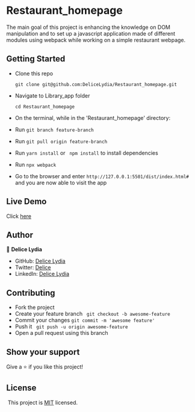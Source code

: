 # Restaurant_homepage

The main goal of this project is enhancing the knowledge on DOM manipulation and to set up a javascript application made of different modules using webpack while working on a simple restaurant webpage.


## Getting Started

* Clone this repo
    ```
    git clone git@github.com:DeliceLydia/Restaurant_homepage.git
    ```
* Navigate to Library_app folder
    ```
    cd Restaurant_homepage
    ```
* On the terminal, while in the 'Restaurant_homepage' directory:

* Run ``` git branch feature-branch ```

* Run ``` git pull origin feature-branch ```

* Run ``` yarn install ``` or ``` npm install``` to install dependencies

* Run ``` npx webpack ```
   
* Go to the browser and enter 
    ```http://127.0.0.1:5501/dist/index.html#``` and you are now able to visit the app


## Live Demo

Click [here]()

## Author

👤 **Delice Lydia**
  - GitHub: [Delice Lydia](https://github.com/DeliceLydia)
  - Twitter: [Delice](https://twitter.com/IngabireLydia3)
  - LinkedIn: [Delice Lydia](https://www.linkedin.com/in/delice-lydia/)

## Contributing

- Fork the project
- Create your feature branch ``` git checkout -b awesome-feature```
- Commit your changes ``` git commit -m 'awesome feature' ```
- Push it ``` git push -u origin awesome-feature```
-  Open a pull request using this branch

## Show your support

Give a ⭐️ if you like this project!

## License
​
This project is [MIT](https://github.com/DeliceLydia/Restaurant_homepage/blob/master/LICENSE) licensed.
